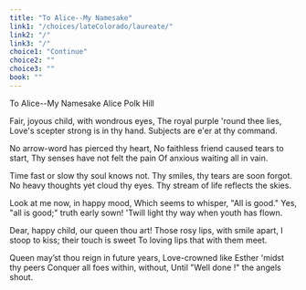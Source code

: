 ```yaml
---
title: "To Alice--My Namesake"
link1: "/choices/lateColorado/laureate/"
link2: "/"
link3: "/"
choice1: "Continue"
choice2: ""
choice3: ""
book: ""
---
```

To Alice--My Namesake
Alice Polk Hill

Fair, joyous child, with wondrous eyes, 
The royal purple 'round thee lies, 
Love's scepter strong is in thy hand. 
Subjects are e'er at thy command. 

No arrow-word has pierced thy heart, 
No faithless friend caused tears to start, 
Thy senses have not felt the pain 
Of anxious waiting all in vain. 

Time fast or slow thy soul knows not. 
Thy smiles, thy tears are soon forgot. 
No heavy thoughts yet cloud thy eyes. 
Thy stream of life reflects the skies. 
 
Look at me now, in happy mood, 
Which seems to whisper, "All is good." 
Yes, "all is good;" truth early sown! 
'Twill light thy way when youth has flown. 

Dear, happy child, our queen thou art! 
Those rosy lips, with smile apart, 
I stoop to kiss; their touch is sweet 
To loving lips that with them meet. 

Queen may’st thou reign in future years, 
Love-crowned like Esther 'midst thy peers 
Conquer all foes within, without, 
Until "Well done !" the angels shout.